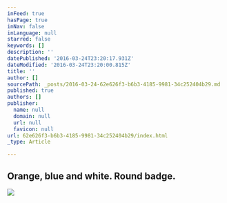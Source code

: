 ```yaml
---
inFeed: true
hasPage: true
inNav: false
inLanguage: null
starred: false
keywords: []
description: ''
datePublished: '2016-03-24T23:20:17.931Z'
dateModified: '2016-03-24T23:20:00.815Z'
title: ''
author: []
sourcePath: _posts/2016-03-24-62e626f3-b6b3-4185-9981-34c252404b29.md
published: true
authors: []
publisher:
  name: null
  domain: null
  url: null
  favicon: null
url: 62e626f3-b6b3-4185-9981-34c252404b29/index.html
_type: Article

---
```

## Orange, blue and white. Round badge.
![](https://the-grid-user-content.s3-us-west-2.amazonaws.com/bf788cd3-eabc-4805-92ba-9413e91b5555.jpg)